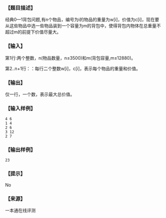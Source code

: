 ### 【题目描述】

经典0—1背包问题,有n个物品，编号为i的物品的重量为w\[i\]，价值为c\[i\]，现在要从这些物品中选一些物品装到一个容量为m的背包中，使得背包内物体在总重量不超过m的前提下价值尽量大。

### 【输入】

第1行:两个整数，n(物品数量，n≤3500)和m(背包容量,m≤12880)。

第2..n+1行：：每行二个整数w\[i\]，c\[i\]，表示每个物品的重量和价值。

### 【输出】

仅一行，一个数，表示最大总价值。

### 【输入样例】

```
4 6
1 4
2 6
3 12
2 7

```

### 【输出样例】

```
23
```

### 【提示】

No


 ### 【来源】

 一本通在线评测 